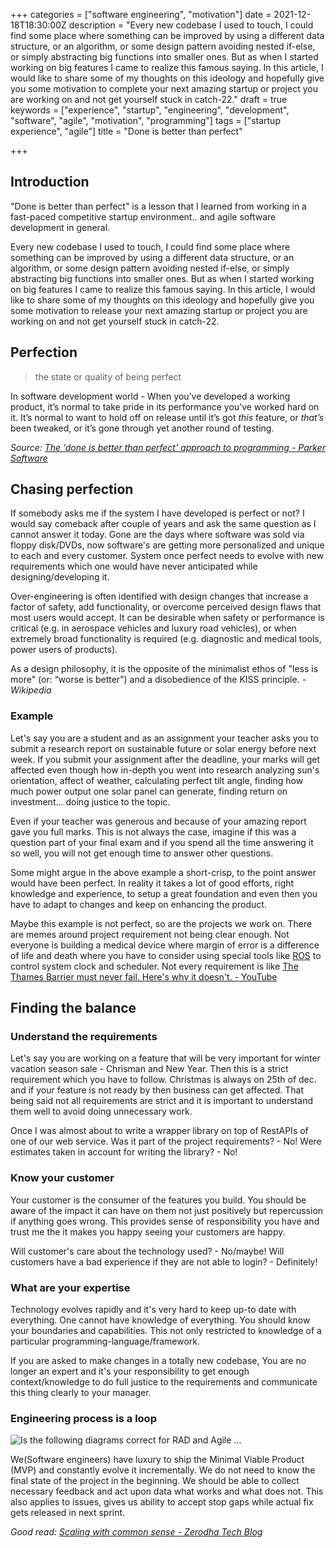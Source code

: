 +++
categories = ["software engineering", "motivation"]
date = 2021-12-18T18:30:00Z
description = "Every new codebase I used to touch, I could find some place where something can be improved by using a different data structure, or an algorithm, or some design pattern avoiding nested if-else, or simply abstracting big functions into smaller ones. But as when I started working on big features I came to realize this famous saying. In this article, I would like to share some of my thoughts on this ideology and hopefully give you some motivation to complete your next amazing startup or project you are working on and not get yourself stuck in catch-22."
draft = true
keywords = ["experience", "startup", "engineering", "development", "software", "agile", "motivation", "programming"]
tags = ["startup experience", "agile"]
title = "Done is better than perfect"

+++
## Introduction

"Done is better than perfect" is a lesson that I learned from working in a fast-paced competitive startup environment.. and agile software development in general.

Every new codebase I used to touch, I could find some place where something can be improved by using a different data structure, or an algorithm, or some design pattern avoiding nested if-else, or simply abstracting big functions into smaller ones. But as when I started working on big features I came to realize this famous saying. In this article, I would like to share some of my thoughts on this ideology and hopefully give you some motivation to release your next amazing startup or project you are working on and not get yourself stuck in catch-22.

## Perfection

> the state or quality of being perfect

In software development world - When you’ve developed a working product, it’s normal to take pride in its performance you’ve worked hard on it. It’s normal to want to hold off on release until it’s got _this_ feature, or _that’s_ been tweaked, or it’s gone through yet another round of testing.

_Source:_ [_The ‘done is better than perfect’ approach to programming - Parker Software_](https://www.parkersoftware.com/blog/the-done-is-better-than-perfect-approach-to-programming/)

## Chasing perfection

If somebody asks me if the system I have developed is perfect or not? I would say comeback after couple of years and ask the same question as I cannot answer it today. Gone are the days where software was sold via floppy disk/DVDs, now software's are getting more personalized and unique to each and every customer. System once perfect needs to evolve with new requirements which one would have never anticipated while designing/developing it.

Over-engineering is often identified with design changes that increase a factor of safety, add functionality, or overcome perceived design flaws that most users would accept. It can be desirable when safety or performance is critical (e.g. in aerospace vehicles and luxury road vehicles), or when extremely broad functionality is required (e.g. diagnostic and medical tools, power users of products).

As a design philosophy, it is the opposite of the minimalist ethos of "less is more" (or: “worse is better”) and a disobedience of the KISS principle. _- Wikipedia_

### Example

Let's say you are a student and as an assignment your teacher asks you to submit a research report on sustainable future or solar energy before next week. If you submit your assignment after the deadline, your marks will get affected even though how in-depth you went into research analyzing sun's orientation, affect of weather, calculating perfect tilt angle, finding how much power output one solar panel can generate, finding return on investment... doing justice to the topic.

Even if your teacher was generous and because of your amazing report gave you full marks. This is not always the case, imagine if this was a question part of your final exam and if you spend all the time answering it so well, you will not get enough time to answer other questions.

Some might argue in the above example a short-crisp, to the point answer would have been perfect. In reality it takes a lot of good efforts, right knowledge and experience, to setup a great foundation and even then you have to adapt to changes and keep on enhancing the product.

Maybe this example is not perfect, so are the projects we work on. There are memes around project requirement not being clear enough. Not everyone is building a medical device where margin of error is a difference of life and death where you have to consider using special tools like [ROS](https://www.ros.org/ "ROS") to control system clock and scheduler. Not every requirement is like [The Thames Barrier must never fail. Here's why it doesn't. - YouTube](https://www.youtube.com/watch?v=eY-XHAoVEeU)

## Finding the balance

### Understand the requirements

Let's say you are working on a feature that will be very important for winter vacation season sale - Chrisman and New Year. Then this is a strict requirement which you have to follow. Christmas is always on 25th of dec. and if your feature is not ready by then business can get affected. That being said not all requirements are strict and it is important to understand them well to avoid doing unnecessary work.

Once I was almost about to write a wrapper library on top of RestAPIs of one of our web service. Was it part of the project requirements? - No! Were estimates taken in account for writing the library? - No!

### Know your customer

Your customer is the consumer of the features you build. You should be aware of the impact it can have on them not just positively but repercussion if anything goes wrong. This provides sense of responsibility you have and trust me the it makes you happy seeing your customers are happy.

Will customer's care about the technology used? - No/maybe! Will customers have a bad experience if they are not able to login? - Definitely!

### What are your expertise

Technology evolves rapidly and it's very hard to keep up-to date with everything. One cannot have knowledge of everything. You should know your boundaries and capabilities. This not only restricted to knowledge of a particular programming-language/framework.

If you are asked to make changes in a totally new codebase, You are no longer an expert and it's your responsibility to get enough context/knowledge to do full justice to the requirements and communicate this thing clearly to your manager.

### Engineering process is a loop

![Is the following diagrams correct for RAD and Agile ...](https://external-content.duckduckgo.com/iu/?u=https%3A%2F%2Fi.stack.imgur.com%2FKdKKT.png&f=1&nofb=1)

We(Software engineers) have luxury to ship the Minimal Viable Product (MVP) and constantly evolve it incrementally. We do not need to know the final state of the project in the beginning. We should be able to collect necessary feedback and act upon data what works and what does not. This also applies to issues, gives us ability to accept stop gaps while actual fix gets released in next sprint.

_Good read:_ [_Scaling with common sense - Zerodha Tech Blog_](https://zerodha.tech/blog/scaling-with-common-sense/)